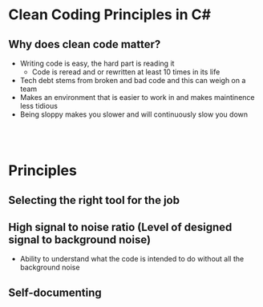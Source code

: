 # Clean Coding Principles in C#

## Why does clean code matter? 

- Writing code is easy, the hard part is reading it
    - Code is reread and or rewritten at least 10 times in its life
- Tech debt stems from broken and bad code and this can weigh on a team
- Makes an environment that is easier to work in and makes maintinence less tidious
- Being sloppy makes you slower and will continuously slow you down
<br />
<br />

# Principles 

## Selecting the right tool for the job

## High signal to noise ratio (Level of designed signal to background noise)
- Ability to understand what the code is intended to do without all the background noise



## Self-documenting